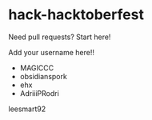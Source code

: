 # hack-hacktoberfest
Need pull requests? Start here!

Add your username here!!

- MAGICCC
- obsidianspork
- ehx
- AdriiiPRodri

leesmart92

